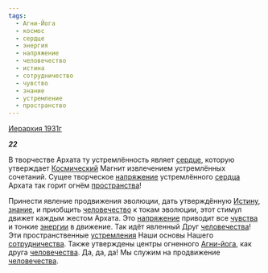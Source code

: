 ```yaml
---
tags:
  - Агни-Йога
  - космос
  - сердце
  - энергия
  - напряжение
  - человечество
  - истина
  - сотрудничество
  - чувство
  - знание
  - устремление
  - пространство
---
```

[Иерархия 1931г](https://127.0.0.1:4002/agni/1931)

___22___

В творчестве Архата ту устремлённость являет [сердце](../../../tags/#сердце), которую утверждает [Космический](../../../tags/#космос) Магнит извлечением устремлённых сочетаний. Сущее творческое [напряжение](../../../tags/#напряжение) устремлённого [сердца](../../../tags/#сердце) Архата так горит огнём [пространства](../../../tags/#пространство)!   

Принести явление продвижения эволюции, дать утверждённую [Истину](../../../tags/#истина), [знание](../../../tags/#знание), и приобщить [человечество](../../../tags/#человечество) к токам эволюции, этот стимул движет каждым жестом Архата. Это [напряжение](../../../tags/#напряжение) приводит все [чувства](../../../tags/#чувство) и тонкие [энергии](../../../tags/#энергия) в движение. Так идёт явленный Друг [человечества](../../../tags/#человечество)! Эти пространственные [устремления](../../../tags/#устремление) Наши основы Нашего [сотрудничества](../../../tags/#сотрудничество). Также утверждены центры огненного [Агни-йога](../../../tags/#Агни-Йога), как друга [человечества](../../../tags/#человечество). Да, да, да! Мы служим на продвижение [человечества](../../../tags/#человечество).   


